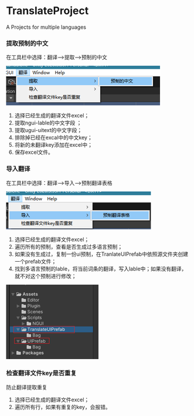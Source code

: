 # TranslateProject
A Projects for multiple languages



### 提取预制的中文

在工具栏中选择：翻译-->提取-->预制的中文

![提取预制的中文](img/提取预制的中文.png)

1. 选择已经生成的翻译文件excel；
2. 提取ngui-lable的中文字段 ；
3. 提取ugui-uitext的中文字段；
4. 排除掉已经在excal中的中文key；
5. 将新的未翻译key添加在excel中；
6. 保存excel文件。





### 导入翻译

在工具栏中选择：翻译-->导入-->预制翻译表格

![导入预制翻译](img/导入预制翻译.png)

1. 选择已经生成的翻译文件excel；
2. 遍历所有的预制，查看是否生成过多语言预制；
3. 如果没有生成过，复制一份ui预制，在TranlateUIPrefab中依照源文件夹创建一个prefab文件；
4. 找到多语言预制的lable，将当前词条的翻译，写入lable中；如果没有翻译，就不对这个预制进行修改；

![生成多语言预制](img/生成多语言预制.png)

### 检查翻译文件key是否重复

防止翻译提取重复

1. 选择已经生成的翻译文件excel；
2. 遍历所有行，如果有重复的key，会报错。
